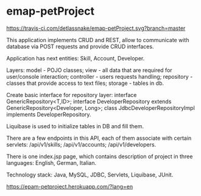# emap-petProject 
https://travis-ci.com/detlassnake/emap-petProject.svg?branch=master

This application implements CRUD and REST, allow to communicate with database via POST requests and provide CRUD interfaces. 

Application has next entities:
Skill, 
Account, 
Developer. 


Layers: 
model - POJO classes; 
view - all data that are required for user/console interaction; 
controller - users requests handling; repository - classes that provide access to text files; 
storage - tables in db. 

Create basic interface for repository layer: 
interface GenericRepository<T,ID>;
interface DeveloperRepository extends GenericRepository<Developer, Long>; 
class JdbcDeveloperRepositoryImpl implements DeveloperRepository. 

Liquibase is used to initialize tables in DB and fill them. 

There are a few endpoints in this API, each of them associate with certain servlets: 
/api/v1/skills; 
/api/v1/accounts; 
/api/v1/developers. 

There is one index.jsp page, which contains description of project in three languages: 
English, 
German,
Italian. 

Technology stack: Java, MySQL, JDBC, Servlets, Liquibase, JUnit.

https://epam-petproject.herokuapp.com/?lang=en
